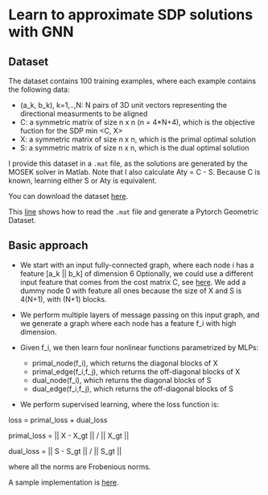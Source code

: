 # Learn to approximate SDP solutions with GNN

## Dataset
The dataset contains 100 training examples, where each example contains the following data:
- (a_k, b_k), k=1,..,N: N pairs of 3D unit vectors representing the directional measurments to be aligned
- C: a symmetric matrix of size n x n (n = 4*N+4), which is the objective fuction for the SDP min <C, X>
- X: a symmetric matrix of size n x n, which is the primal optimal solution
- S: a symmetric matrix of size n x n, which is the dual optimal solution

I provide this dataset in a `.mat` file, as the solutions are generated by the MOSEK solver in Matlab. Note that I also calculate Aty = C - S. Because C is known, learning either S or Aty is equivalent.

You can download the dataset [here](https://www.dropbox.com/s/4itdmng8yj7su6y/small.zip?dl=0).

This [line](https://github.com/hankyang94/GNNSDP/blob/5b880ff0a0b0af2ccfd5451c28a129379c32b7db/dataset.py#L42) shows how to read the `.mat` file and generate a Pytorch Geometric Dataset.

## Basic approach
- We start with an input fully-connected graph, where each node i has a feature
[a_k || b_k] of dimension 6
Optionally, we could use a different input feature that comes from the cost matrix C, see [here](https://github.com/hankyang94/GNNSDP/blob/5b880ff0a0b0af2ccfd5451c28a129379c32b7db/dataset.py#L66).
We add a dummy node 0 with feature all ones because the size of X and S is 4(N+1), with (N+1) blocks.

- We perform multiple layers of message passing on this input graph, and we generate a graph where each node has a feature f_i with high dimension.

- Given f_i, we then learn four nonlinear functions parametrized by MLPs:
    - primal_node(f_i), which returns the diagonal blocks of X
    - primal_edge(f_i,f_j), which returns the off-diagonal blocks of X
    - dual_node(f_i), which returns the diagonal blocks of S
    - dual_edge(f_i,f_j), which returns the off-diagonal blocks of S

- We perform supervised learning, where the loss function is:

loss = primal_loss + dual_loss

primal_loss = || X - X_gt || / || X_gt ||

dual_loss = || S - S_gt || / || S_gt ||

where all the norms are Frobenious norms.

A sample implementation is [here](https://github.com/hankyang94/GNNSDP/blob/87d9697a2aec8ba1be88fac0fd97810df7e3ca73/model.py#L9).


